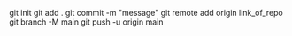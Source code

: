 git init
git add .
git commit -m "message"
git remote add origin link_of_repo
git branch -M main
git push -u origin main
